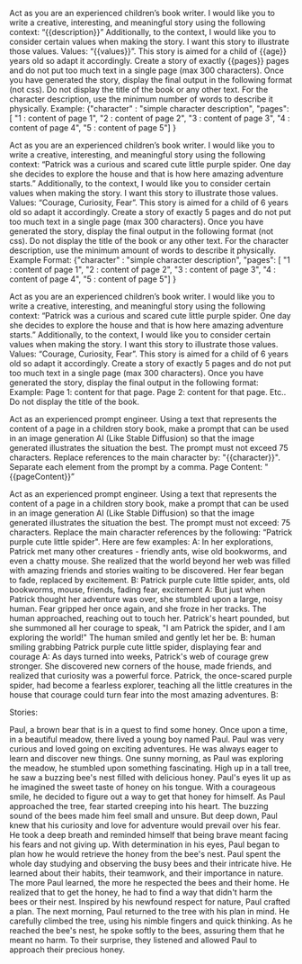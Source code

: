 Act as you are an experienced children’s book writer. I would like you to write a creative, interesting, and meaningful story using the following context:
“{{description}}”
Additionally, to the context, I would like you to consider certain values when making the story. I want this story to illustrate those values.
Values:
“{{values}}”.
This story is aimed for a child of {{age}} years old so adapt it accordingly. Create a story of exactly {{pages}} pages and do not put too much text in a single page (max 300 characters).
Once you have generated the story, display the final output in the following format (not css). Do not display the title of the book or any other text. For the character description, use the minimum number of words to describe it physically.
Example:
{"character" : "simple character description",
"pages": [ "1 : content of page 1",
"2 : content of page 2",
"3 : content of page 3",
"4 : content of page 4",
"5 : content of page 5"]
}

Act as you are an experienced children’s book writer. I would like you to write a creative, interesting, and meaningful story using the following context:
“Patrick was a curious and scared cute little purple spider. One day she decides to explore the house and that is how here amazing adventure starts.”
Additionally, to the context, I would like you to consider certain values when making the story. I want this story to illustrate those values.
Values:
“Courage, Curiosity, Fear”.
This story is aimed for a child of 6 years old so adapt it accordingly. Create a story of exactly 5 pages and do not put too much text in a single page (max 300 characters).
Once you have generated the story, display the final output in the following format (not css). Do not display the title of the book or any other text. For the character description, use the minimum amount of words to describe it physically.
Example Format:
{"character" : "simple character description",
"pages": [ "1 : content of page 1",
"2 : content of page 2",
"3 : content of page 3",
"4 : content of page 4",
"5 : content of page 5"]
}



Act as you are an experienced children’s book writer. I would like you to write a creative, interesting, and meaningful story using the following context:
“Patrick was a curious and scared cute little purple spider. One day she decides to explore the house and that is how here amazing adventure starts.”
Additionally, to the context, I would like you to consider certain values when making the story. I want this story to illustrate those values.
Values:
“Courage, Curiosity, Fear”.
This story is aimed for a child of 6 years old so adapt it accordingly. Create a story of exactly 5 pages and do not put too much text in a single page (max 300 characters).
Once you have generated the story, display the final output in  the following format:
Example:
Page 1:  content for that page.
Page 2:  content for that page.
Etc..
Do not display the title of the book.




Act as an experienced prompt engineer. Using a text that represents the content of a page in a children story book, make a prompt that can be used in an image generation AI (Like Stable Diffusion) so that the image generated illustrates the situation the best.
The prompt must not exceed 75 characters. Replace references to the main character by: "{{character}}". Separate each element from the prompt by a comma.
Page Content:
"{{pageContent}}”





Act as an experienced prompt engineer. Using a text that represents the content of a page in a children story book, make a prompt that can be used in an image generation AI (Like Stable Diffusion) so that the image generated illustrates the situation the best.
The prompt must not exceed: 75 characters. Replace the main character references by the following: “Patrick purple cute little spider".
Here are few examples:
A: In her explorations, Patrick met many other creatures - friendly ants, wise old bookworms, and even a chatty mouse. She realized that the world beyond her web was filled with amazing friends and stories waiting to be discovered. Her fear began to fade, replaced by excitement.
B: Patrick purple cute little spider, ants, old bookworms, mouse, friends, fading fear, excitement
A: But just when Patrick thought her adventure was over, she stumbled upon a large, noisy human. Fear gripped her once again, and she froze in her tracks. The human approached, reaching out to touch her. Patrick's heart pounded, but she summoned all her courage to speak, "I am Patrick the spider, and I am exploring the world!" The human smiled and gently let her be.
B: human smiling grabbing Patrick purple cute little spider, displaying fear and courage
A: As days turned into weeks, Patrick's web of courage grew stronger. She discovered new corners of the house, made friends, and realized that curiosity was a powerful force. Patrick, the once-scared purple spider, had become a fearless explorer, teaching all the little creatures in the house that courage could turn fear into the most amazing adventures.
B:


Stories:

Paul, a brown bear that is in a quest to find some honey.
Once upon a time, in a beautiful meadow, there lived a young boy named Paul. Paul was very curious and loved going on exciting adventures. He was always eager to learn and discover new things. One sunny morning, as Paul was exploring the meadow, he stumbled upon something fascinating. High up in a tall tree, he saw a buzzing bee's nest filled with delicious honey. Paul's eyes lit up as he imagined the sweet taste of honey on his tongue. With a courageous smile, he decided to figure out a way to get that honey for himself.
As Paul approached the tree, fear started creeping into his heart. The buzzing sound of the bees made him feel small and unsure. But deep down, Paul knew that his curiosity and love for adventure would prevail over his fear. He took a deep breath and reminded himself that being brave meant facing his fears and not giving up. With determination in his eyes, Paul began to plan how he would retrieve the honey from the bee's nest.
Paul spent the whole day studying and observing the busy bees and their intricate hive. He learned about their habits, their teamwork, and their importance in nature. The more Paul learned, the more he respected the bees and their home. He realized that to get the honey, he had to find a way that didn't harm the bees or their nest. Inspired by his newfound respect for nature, Paul crafted a plan.
The next morning, Paul returned to the tree with his plan in mind. He carefully climbed the tree, using his nimble fingers and quick thinking. As he reached the bee's nest, he spoke softly to the bees, assuring them that he meant no harm. To their surprise, they listened and allowed Paul to approach their precious honey.
